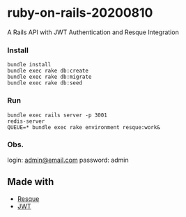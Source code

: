 # ruby-on-rails-20200810

A Rails API with JWT Authentication and Resque Integration

### Install

```
bundle install
bundle exec rake db:create
bundle exec rake db:migrate
bundle exec rake db:seed
```

### Run

```
bundle exec rails server -p 3001
redis-server
QUEUE=* bundle exec rake environment resque:work&
```
### Obs.

login: admin@email.com
password: admin

## Made with

* [Resque](https://github.com/resque/resque)
* [JWT](https://github.com/jwt/ruby-jwt)
